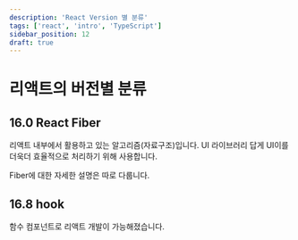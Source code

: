 ```yaml
---
description: 'React Version 별 분류'
tags: ['react', 'intro', 'TypeScript']
sidebar_position: 12
draft: true
---
```


# 리액트의 버전별 분류

## 16.0 React Fiber

리액트 내부에서 활용하고 있는 알고리즘(자료구조)입니다. UI 라이브러리 답게 UI이를 더욱더 효율적으로 처리하기 위해 사용합니다.

Fiber에 대한 자세한 설명은 따로 다룹니다.

## 16.8 hook

함수 컴포넌트로 리액트 개발이 가능해졌습니다.

<!-- suspense -->
<!-- Error bounders -->
<!-- ## 18 useTransition -->
<!-- Server Component -->

<!-- ## useFormStatus -->
